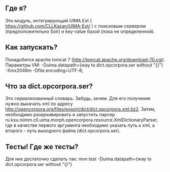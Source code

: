## Где я?
Это модуль, интегрирующий UIMA.Ext ( https://github.com/CLLKazan/UIMA-Ext/ ) c поисковым сервером (предположительно Solr) и key-value базой (пока не определенной).

## Как запускать?
Понадобится apache tomcat 7 (http://tomcat.apache.org/download-70.cgi).
Параметры VM: -Duima.datapath={way to dict.opcorpora.ser without "{}"} -Xmx2048m -Dfile.encoding=UTF-8;

## Что за dict.opcorpora.ser?
Это сериализованный словарь. Забудь, зачем.
Для его получения  нужно выкачать xml по адресу http://opencorpora.org/files/export/dict/dict.opcorpora.xml.bz2.
Затем, необходимо разархивировать и запустить парсер ru.ksu.niimm.cll.uima.morph.opencorpora.resource.XmlDictionaryParser,
где в качестве первого аргумента необходимо указать путь к xml, а второго - путь выходного файла (dict.opcorpora.ser).

## Тесты! Где же тесты?
Для них достаточно сделать так:
mvn test -Duima.datapath={way to dict.opcorpora.ser without "{}"}